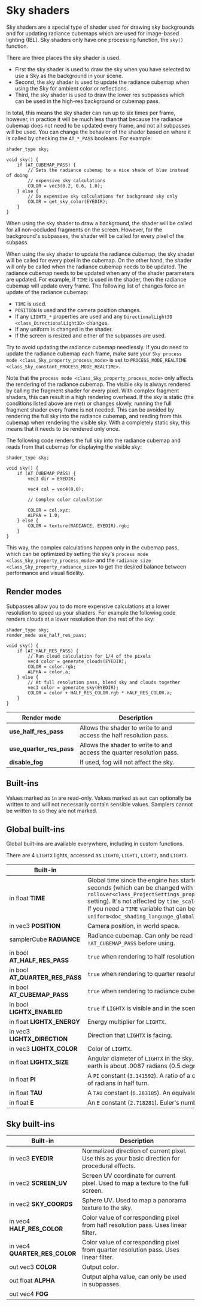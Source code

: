 # Sky shaders

Sky shaders are a special type of shader used for drawing sky
backgrounds and for updating radiance cubemaps which are used for
image-based lighting (IBL). Sky shaders only have one processing
function, the `sky()` function.

There are three places the sky shader is used.

-   First the sky shader is used to draw the sky when you have selected
    to use a Sky as the background in your scene.
-   Second, the sky shader is used to update the radiance cubemap when
    using the Sky for ambient color or reflections.
-   Third, the sky shader is used to draw the lower res subpasses which
    can be used in the high-res background or cubemap pass.

In total, this means the sky shader can run up to six times per frame,
however, in practice it will be much less than that because the radiance
cubemap does not need to be updated every frame, and not all subpasses
will be used. You can change the behavior of the shader based on where
it is called by checking the `AT_*_PASS` booleans. For example:

    shader_type sky;

    void sky() {
        if (AT_CUBEMAP_PASS) {
            // Sets the radiance cubemap to a nice shade of blue instead of doing
            // expensive sky calculations
            COLOR = vec3(0.2, 0.6, 1.0);
        } else {
            // Do expensive sky calculations for background sky only
            COLOR = get_sky_color(EYEDIR);
        }
    }

When using the sky shader to draw a background, the shader will be
called for all non-occluded fragments on the screen. However, for the
background's subpasses, the shader will be called for every pixel of the
subpass.

When using the sky shader to update the radiance cubemap, the sky shader
will be called for every pixel in the cubemap. On the other hand, the
shader will only be called when the radiance cubemap needs to be
updated. The radiance cubemap needs to be updated when any of the shader
parameters are updated. For example, if `TIME` is used in the shader,
then the radiance cubemap will update every frame. The following list of
changes force an update of the radiance cubemap:

-   `TIME` is used.
-   `POSITION` is used and the camera position changes.
-   If any `LIGHTX_*` properties are used and any
    `DirectionalLight3D <class_DirectionalLight3D>` changes.
-   If any uniform is changed in the shader.
-   If the screen is resized and either of the subpasses are used.

Try to avoid updating the radiance cubemap needlessly. If you do need to
update the radiance cubemap each frame, make sure your
`Sky process mode <class_Sky_property_process_mode>` is set to
`PROCESS_MODE_REALTIME <class_Sky_constant_PROCESS_MODE_REALTIME>`.

Note that the `process mode <class_Sky_property_process_mode>` only
affects the rendering of the radiance cubemap. The visible sky is always
rendered by calling the fragment shader for every pixel. With complex
fragment shaders, this can result in a high rendering overhead. If the
sky is static (the conditions listed above are met) or changes slowly,
running the full fragment shader every frame is not needed. This can be
avoided by rendering the full sky into the radiance cubemap, and reading
from this cubemap when rendering the visible sky. With a completely
static sky, this means that it needs to be rendered only once.

The following code renders the full sky into the radiance cubemap and
reads from that cubemap for displaying the visible sky:

    shader_type sky;

    void sky() {
        if (AT_CUBEMAP_PASS) {
            vec3 dir = EYEDIR;

            vec4 col = vec4(0.0);

            // Complex color calculation

            COLOR = col.xyz;
            ALPHA = 1.0;
        } else {
            COLOR = texture(RADIANCE, EYEDIR).rgb;
        }
    }

This way, the complex calculations happen only in the cubemap pass,
which can be optimized by setting the sky's
`process mode <class_Sky_property_process_mode>` and the
`radiance size <class_Sky_property_radiance_size>` to get the desired
balance between performance and visual fidelity.

## Render modes

Subpasses allow you to do more expensive calculations at a lower
resolution to speed up your shaders. For example the following code
renders clouds at a lower resolution than the rest of the sky:

    shader_type sky;
    render_mode use_half_res_pass;

    void sky() {
        if (AT_HALF_RES_PASS) {
            // Run cloud calculation for 1/4 of the pixels
            vec4 color = generate_clouds(EYEDIR);
            COLOR = color.rgb;
            ALPHA = color.a;
        } else {
            // At full resolution pass, blend sky and clouds together
            vec3 color = generate_sky(EYEDIR);
            COLOR = color + HALF_RES_COLOR.rgb * HALF_RES_COLOR.a;
        }
    }

<table>
<colgroup>
<col style="width: 27%" />
<col style="width: 72%" />
</colgroup>
<thead>
<tr>
<th>Render mode</th>
<th>Description</th>
</tr>
</thead>
<tbody>
<tr>
<td><strong>use_half_res_pass</strong></td>
<td>Allows the shader to write to and access the half resolution
pass.</td>
</tr>
<tr>
<td><strong>use_quarter_res_pass</strong></td>
<td>Allows the shader to write to and access the quarter resolution
pass.</td>
</tr>
<tr>
<td><strong>disable_fog</strong></td>
<td>If used, fog will not affect the sky.</td>
</tr>
</tbody>
</table>

## Built-ins

Values marked as `in` are read-only. Values marked as `out` can
optionally be written to and will not necessarily contain sensible
values. Samplers cannot be written to so they are not marked.

## Global built-ins

Global built-ins are available everywhere, including in custom
functions.

There are 4 `LIGHTX` lights, accessed as `LIGHT0`, `LIGHT1`, `LIGHT2`,
and `LIGHT3`.

<table>
<colgroup>
<col style="width: 21%" />
<col style="width: 78%" />
</colgroup>
<thead>
<tr>
<th>Built-in</th>
<th>Description</th>
</tr>
</thead>
<tbody>
<tr>
<td>in float <strong>TIME</strong></td>
<td>Global time since the engine has started, in seconds. It repeats
after every <code>3,600</code> seconds (which can be changed with the
<code class="interpreted-text"
role="ref">rollover&lt;class_ProjectSettings_property_rendering/limits/time/time_rollover_secs&gt;</code>
setting). It's not affected by <code class="interpreted-text"
role="ref">time_scale&lt;class_Engine_property_time_scale&gt;</code> or
pausing. If you need a <code>TIME</code> variable that can be scaled or
paused, add your own <code class="interpreted-text"
role="ref">global shader uniform&lt;doc_shading_language_global_uniforms&gt;</code>
and update it each frame.</td>
</tr>
<tr>
<td>in vec3 <strong>POSITION</strong></td>
<td>Camera position, in world space.</td>
</tr>
<tr>
<td>samplerCube <strong>RADIANCE</strong></td>
<td>Radiance cubemap. Can only be read from during background pass.
Check <code>!AT_CUBEMAP_PASS</code> before using.</td>
</tr>
<tr>
<td>in bool <strong>AT_HALF_RES_PASS</strong></td>
<td><code>true</code> when rendering to half resolution pass.</td>
</tr>
<tr>
<td>in bool <strong>AT_QUARTER_RES_PASS</strong></td>
<td><code>true</code> when rendering to quarter resolution pass.</td>
</tr>
<tr>
<td>in bool <strong>AT_CUBEMAP_PASS</strong></td>
<td><code>true</code> when rendering to radiance cubemap.</td>
</tr>
<tr>
<td>in bool <strong>LIGHTX_ENABLED</strong></td>
<td><code>true</code> if <code>LIGHTX</code> is visible and in the
scene. If <code>false</code>, other light properties may be
garbage.</td>
</tr>
<tr>
<td>in float <strong>LIGHTX_ENERGY</strong></td>
<td>Energy multiplier for <code>LIGHTX</code>.</td>
</tr>
<tr>
<td>in vec3 <strong>LIGHTX_DIRECTION</strong></td>
<td>Direction that <code>LIGHTX</code> is facing.</td>
</tr>
<tr>
<td>in vec3 <strong>LIGHTX_COLOR</strong></td>
<td>Color of <code>LIGHTX</code>.</td>
</tr>
<tr>
<td>in float <strong>LIGHTX_SIZE</strong></td>
<td>Angular diameter of <code>LIGHTX</code> in the sky. Expressed in
radians. For reference, the sun from earth is about .0087 radians (0.5
degrees).</td>
</tr>
<tr>
<td>in float <strong>PI</strong></td>
<td>A <code>PI</code> constant (<code>3.141592</code>). A ratio of a
circle's circumference to its diameter and amount of radians in half
turn.</td>
</tr>
<tr>
<td>in float <strong>TAU</strong></td>
<td>A <code>TAU</code> constant (<code>6.283185</code>). An equivalent
of <code>PI * 2</code> and amount of radians in full turn.</td>
</tr>
<tr>
<td>in float <strong>E</strong></td>
<td>An <code>E</code> constant (<code>2.718281</code>). Euler's number
and a base of the natural logarithm.</td>
</tr>
</tbody>
</table>

## Sky built-ins

<table>
<colgroup>
<col style="width: 24%" />
<col style="width: 75%" />
</colgroup>
<thead>
<tr>
<th>Built-in</th>
<th>Description</th>
</tr>
</thead>
<tbody>
<tr>
<td>in vec3 <strong>EYEDIR</strong></td>
<td>Normalized direction of current pixel. Use this as your basic
direction for procedural effects.</td>
</tr>
<tr>
<td>in vec2 <strong>SCREEN_UV</strong></td>
<td>Screen UV coordinate for current pixel. Used to map a texture to the
full screen.</td>
</tr>
<tr>
<td>in vec2 <strong>SKY_COORDS</strong></td>
<td>Sphere UV. Used to map a panorama texture to the sky.</td>
</tr>
<tr>
<td>in vec4 <strong>HALF_RES_COLOR</strong></td>
<td>Color value of corresponding pixel from half resolution pass. Uses
linear filter.</td>
</tr>
<tr>
<td>in vec4 <strong>QUARTER_RES_COLOR</strong></td>
<td>Color value of corresponding pixel from quarter resolution pass.
Uses linear filter.</td>
</tr>
<tr>
<td>out vec3 <strong>COLOR</strong></td>
<td>Output color.</td>
</tr>
<tr>
<td>out float <strong>ALPHA</strong></td>
<td>Output alpha value, can only be used in subpasses.</td>
</tr>
<tr>
<td>out vec4 <strong>FOG</strong></td>
<td></td>
</tr>
</tbody>
</table>
